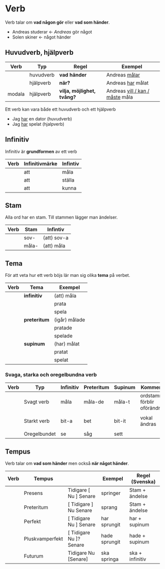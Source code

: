 # Verb

Verb talar om __vad någon gör__ eller __vad som händer__.

- Andreas studerar <- _Andreas_ gör något
- Solen skiner <- något händer

## Huvudverb, hjälpverb 

|  Verb  | Typ        | Regel                               | Exempel                                    |
| -------| ---------- | ----------------------------------- | ------------------------------------------ |
|        | huvudverb  | __vad händer__                      | Andreas <ins>målar</ins>                   |
|        | hjälpverb  | __när?__                            | Andreas <ins>har</ins> målat               |
| modala | hjälpverb  | __vilja, möjlighet, tvång?__        | Andreas <ins>vill / kan / måste</ins> måla |

Ett verb kan vara både ett huvudverb och ett hjälpverb

- Jag <ins>har</ins> en dator (huvudverb)
- Jag <ins>har</ins> spelat (hjalpverb)

## Infinitiv

Infinitiv är __grundformen__ av ett verb

|  Verb  | Infinitivmärke | Infintiv   |
| -------| ----------     | -----------|
|        | att            | måla       |
|        | att            | ställa     |
|        | att            | kunna      |

## Stam

Alla ord har en stam. Till stammen lägger man ändelser.

|  Verb  | Stam       | Infintiv     |
| -------| ---------- | ------------ |
|        | sov-       | (att) sov-a  |
|        | måla-      | (att) måla   |

## Tema

För att veta hur ett verb böjs lär man sig olika __tema__ på verbet.

|  Verb  | Tema           | Exempel                             |
| -------| -------------- | ----------------------------------- |
|        | __infinitiv__  | (att)  måla                         |
|        |                |        prata                        |
|        |                |        spela                        |
|        | __preteritum__ | (igår) målade                       |
|        |                |        pratade                      |
|        |                |        spelade                      |
|        | __supinum__    | (har)  målat                        |
|        |                |        pratat                       |
|        |                |        spelat                       |

### Svaga, starka och oregelbundna verb

|  Verb  | Typ            | Infinitiv    | Preteritum    | Supinum    | Kommentar                     |
| -------| -------------- | -------------| ------------- | ---------- | ----------------------------- |
|        | Svagt verb     | måla         | måla-de       | måla-t     | ordstammen förblir oförändrad |
|        |                |              |               |            |                               |
|        | Starkt verb    | bit-a        | bet           | bit-it     | vokal ändras                  |
|        |                |              |               |            |                               |
|        | Oregelbundet   | se           | såg           | sett       |                               |


## Tempus

Verb talar om __vad som händer__ men också __när något händer__.

|  Verb  | Tempus           |                                |  Exempel      |  Regel (Svenska) |
| -------| ---------------- | ------------------------------ | ------------- | ---------------- |
|        | Presens          |   Tidigare   [ Nu ]   Senare   | springer      | Stam + ändelse   |
|        | Preteritum       | [ Tidigare ]   Nu     Senare   | sprang        | Stam + ändelse   |
|        | Perfekt          | [ Tidigare     Nu ]   Senare   | har sprungit  | har + supinum    |
|        | Pluskvamperfekt  | [ Tidigare     Nu ]?  Senare   | hade sprungit | hade + supinum   |
|        | Futurum          |   Tidigare     Nu    [Senare]  | ska springa   | ska + infinitiv  |
